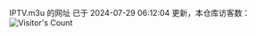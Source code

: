 IPTV.m3u 的网址 已于 2024-07-29 06:12:04 更新，本仓库访客数：![Visitor's Count](https://profile-counter.glitch.me/hero1898_tv/count.svg)

